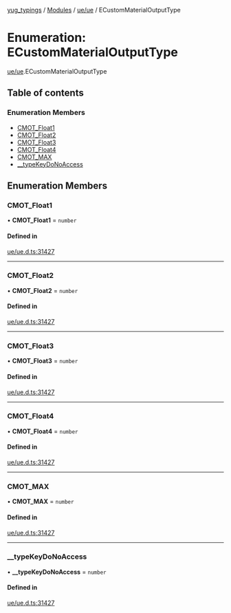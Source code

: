 [yug_typings](../README.md) / [Modules](../modules.md) / [ue/ue](../modules/ue_ue.md) / ECustomMaterialOutputType

# Enumeration: ECustomMaterialOutputType

[ue/ue](../modules/ue_ue.md).ECustomMaterialOutputType

## Table of contents

### Enumeration Members

- [CMOT\_Float1](ue_ue.ECustomMaterialOutputType.md#cmot_float1)
- [CMOT\_Float2](ue_ue.ECustomMaterialOutputType.md#cmot_float2)
- [CMOT\_Float3](ue_ue.ECustomMaterialOutputType.md#cmot_float3)
- [CMOT\_Float4](ue_ue.ECustomMaterialOutputType.md#cmot_float4)
- [CMOT\_MAX](ue_ue.ECustomMaterialOutputType.md#cmot_max)
- [\_\_typeKeyDoNoAccess](ue_ue.ECustomMaterialOutputType.md#__typekeydonoaccess)

## Enumeration Members

### CMOT\_Float1

• **CMOT\_Float1** = `number`

#### Defined in

[ue/ue.d.ts:31427](https://github.com/YugMetaverse/yug_typings/blob/b7d9b19/ue/ue.d.ts#L31427)

___

### CMOT\_Float2

• **CMOT\_Float2** = `number`

#### Defined in

[ue/ue.d.ts:31427](https://github.com/YugMetaverse/yug_typings/blob/b7d9b19/ue/ue.d.ts#L31427)

___

### CMOT\_Float3

• **CMOT\_Float3** = `number`

#### Defined in

[ue/ue.d.ts:31427](https://github.com/YugMetaverse/yug_typings/blob/b7d9b19/ue/ue.d.ts#L31427)

___

### CMOT\_Float4

• **CMOT\_Float4** = `number`

#### Defined in

[ue/ue.d.ts:31427](https://github.com/YugMetaverse/yug_typings/blob/b7d9b19/ue/ue.d.ts#L31427)

___

### CMOT\_MAX

• **CMOT\_MAX** = `number`

#### Defined in

[ue/ue.d.ts:31427](https://github.com/YugMetaverse/yug_typings/blob/b7d9b19/ue/ue.d.ts#L31427)

___

### \_\_typeKeyDoNoAccess

• **\_\_typeKeyDoNoAccess** = `number`

#### Defined in

[ue/ue.d.ts:31427](https://github.com/YugMetaverse/yug_typings/blob/b7d9b19/ue/ue.d.ts#L31427)
